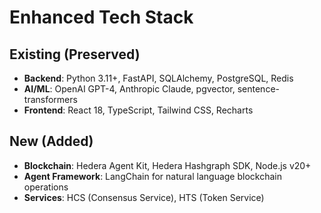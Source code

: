 # Enhanced Tech Stack

## Existing (Preserved)
- **Backend**: Python 3.11+, FastAPI, SQLAlchemy, PostgreSQL, Redis
- **AI/ML**: OpenAI GPT-4, Anthropic Claude, pgvector, sentence-transformers
- **Frontend**: React 18, TypeScript, Tailwind CSS, Recharts

## New (Added)
- **Blockchain**: Hedera Agent Kit, Hedera Hashgraph SDK, Node.js v20+
- **Agent Framework**: LangChain for natural language blockchain operations
- **Services**: HCS (Consensus Service), HTS (Token Service)